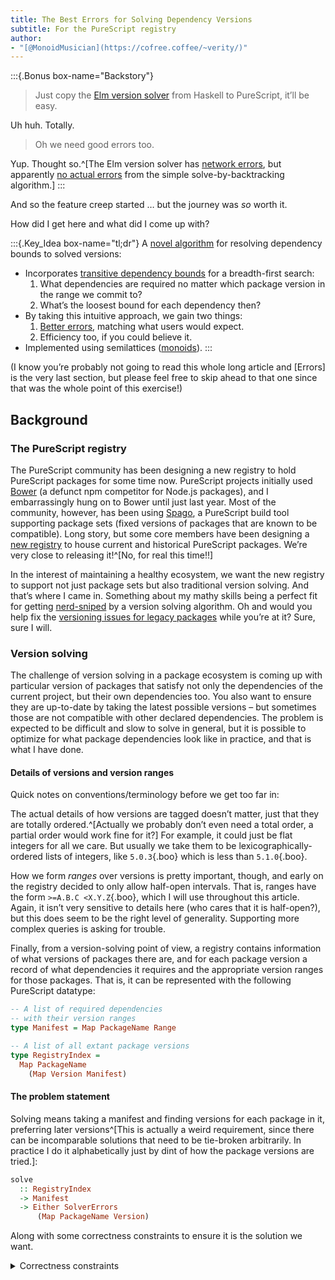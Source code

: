```yaml
---
title: The Best Errors for Solving Dependency Versions
subtitle: For the PureScript registry
author:
- "[@MonoidMusician](https://cofree.coffee/~verity/)"
---
```


:::{.Bonus box-name="Backstory"}
> Just copy the [Elm version solver](https://github.com/elm/compiler/blob/0.19.1/builder/src/Deps/Solver.hs) from Haskell to PureScript, itʼll be easy.

Uh huh. Totally.

> Oh we need good errors too.

Yup. Thought so.^[The Elm version solver has [network errors](https://github.com/elm/compiler/blob/c9aefb6230f5e0bda03205ab0499f6e4af924495/builder/src/Reporting/Exit.hs#L902-L905), but apparently [no actual errors](https://github.com/elm/compiler/blob/c9aefb6230f5e0bda03205ab0499f6e4af924495/builder/src/Deps/Solver.hs#L102) from the simple solve-by-backtracking algorithm.]
:::


And so the feature creep started … but the journey was _so_ worth it.

How did I get here and what did I come up with?

:::{.Key_Idea box-name="tl;dr"}
A [novel algorithm](https://github.com/purescript/registry-dev/blob/master/lib/src/Solver.purs) for resolving dependency bounds to solved versions:

- Incorporates [transitive dependency bounds](#intuitive-foundations-quasi-transitive-dependencies) for a breadth-first search:
  1. What dependencies are required no matter which package version in the range we commit to?
  2. Whatʼs the loosest bound for each dependency then?
- By taking this intuitive approach, we gain two things:
  1. [Better errors](#errors), matching what users would expect.
  2. Efficiency too, if you could believe it.
- Implemented using semilattices ([monoids](#monoids-monoids-everywhere)).
:::

(I know youʼre probably not going to read this whole long article and [Errors] is the very last section, but please feel free to skip ahead to that one since that was the whole point of this exercise!)

## Background

### The PureScript registry

The PureScript community has been designing a new registry to hold PureScript packages for some time now.
PureScript projects initially used [Bower](https://bower.io/) (a defunct npm competitor for Node.js packages), and I embarrassingly hung on to Bower until just last year.
Most of the community, however, has been using [Spago](https://github.com/purescript/spago), a PureScript build tool supporting package sets (fixed versions of packages that are known to be compatible).
Long story, but some core members have been designing a [new registry](https://github.com/purescript/registry) to house current and historical PureScript packages.
Weʼre very close to releasing it!^[No, for real this time!!]

In the interest of maintaining a healthy ecosystem, we want the new registry to support not just package sets but also traditional version solving.
And thatʼs where I came in.
Something about my mathy skills being a perfect fit for getting [nerd-sniped](https://xkcd.com/356/) by a version solving algorithm.
Oh and would you help fix the [versioning issues for legacy packages](https://github.com/purescript/registry-dev/pull/580) while youʼre at it?
Sure, sure I will.

### Version solving

The challenge of version solving in a package ecosystem is coming up with particular version of packages that satisfy not only the dependencies of the current project, but their own dependencies too.
You also want to ensure they are up-to-date by taking the latest possible versions – but sometimes those are not compatible with other declared dependencies.
The problem is expected to be difficult and slow to solve in general, but it is possible to optimize for what package dependencies look like in practice, and that is what I have done.

#### Details of versions and version ranges

Quick notes on conventions/terminology before we get too far in:

The actual details of how versions are tagged doesnʼt matter, just that they are totally ordered.^[Actually we probably donʼt even need a total order, a partial order would work fine for it?]
For example, it could just be flat integers for all we care.
But usually we take them to be lexicographically-ordered lists of integers, like `5.0.3`{.boo} which is less than `5.1.0`{.boo}.

How we form _ranges_ over versions is pretty important, though, and early on the registry decided to only allow half-open intervals.
That is, ranges have the form `>=A.B.C <X.Y.Z`{.boo}, which I will use throughout this article.
Again, it isnʼt very sensitive to details here (who cares that it is half-open?), but this does seem to be the right level of generality.
Supporting more complex queries is asking for trouble.

Finally, from a version-solving point of view, a registry contains information of what versions of packages there are, and for each package version a record of what dependencies it requires and the appropriate version ranges for those packages.
That is, it can be represented with the following PureScript datatype:
```haskell
-- A list of required dependencies
-- with their version ranges
type Manifest = Map PackageName Range

-- A list of all extant package versions
type RegistryIndex =
  Map PackageName
    (Map Version Manifest)
```

#### The problem statement

Solving means taking a manifest and finding versions for each package in it, preferring later versions^[This is actually a weird requirement, since there can be incomparable solutions that need to be tie-broken arbitrarily. In practice I do it alphabetically just by dint of how the package versions are tried.]:
```haskell
solve
  :: RegistryIndex
  -> Manifest
  -> Either SolverErrors
      (Map PackageName Version)
```

Along with some correctness constraints to ensure it is the solution we want.

<details class="Details" data-box-name="CSS">
<summary>Correctness constraints</summary>
```haskell
let r :: RegistryIndex
let m :: Manifest
let otherSol :: Map PackageName Version

-- We need the solution to solve the manifest and dependency's requirements
isASolutionFor r m (fromRight (solve r m)) &&
-- There are no strictly better versions to be found
( isASolutionFor r m otherSol
  `implies` isn'tWorseSolutionThan otherSol (fromRight (solve r m))
)
where
satisfies
  :: Map PackageName Version
  -> Map PackageName Range
  -> Boolean
satisfies sol m =
  allWithIndex
    ( \package range ->
        case Map.lookup package sol of
          Nothing -> false
          Just version -> range `includes` version
    )
    m

isASolutionFor
  :: RegistryIndex
  -> Manifest
  -> Map PackageName Version
  -> Boolean
isASolutionFor r m sol = and
  -- All packages received a version
  [ Map.keys m `isSubsetEqOf` Map.keys sol
  -- All solved versions fit into the range
  -- as required in the manifest
  , sol `satisfies` m
  -- All packages have their dependencies satisfied
  , allWithIndex
      ( \package version ->
          case Map.lookup package r >>= Map.lookup version of
            Nothing -> false
            Just deps ->
              sol `satisfies` deps
    )
    sol
  ]

isn'tWorseSolutionThan :: Map PackageName Version -> Map PackageName Version -> Boolean
isn'tWorseSolutionThan other optimal =
  Maps.keys optimal `isSubsetEqOf` Map.keys other
  && not allWithIndex
    ( \package version ->
        case Map.lookup package other of
          Nothing -> true

    )
    optimal
  -- FIXME
```
</details>

#### Dependencies are tricky

In particular, note that dependencies are associated with a particular _version_.
A package _range_ doesnʼt need to have well-defined dependencies at all!

This is something that we forget about when using packages in our day-to-day lives, but an algorithm needs to handle all cases we could throw at it.

## Depth-first backtracking algorithm

As I alluded to in the intro, I started off by copying [Elmʼs version solving algorithm](https://github.com/elm/compiler/blob/0.19.1/builder/src/Deps/Solver.hs).
Itʼs a very simple depth-first backtracking algorithm:

1. Try the latest compatible version of the package in front of you, based on the global requirements
2. Add its dependency ranges to the global requirements^[Since we chose a particular version in the previous step, its dependency ranges are well-defined, just being given in its manifest.]
3. Recursively see if the new global requirements can be solved
4. Backtrack to the next latest version at each failure.

Itʼs easy to see why this is worst-case exponential, and not going to hit fast cases particularly often.
In fact, we expect the problem to remain worst-case exponential, but spoiler: we can do much better in most reasonable cases!

Besides performance, the main obstacle I wrestled with was that it had no errors.
It turns out these are related concerns:
because the algorithm is so naïve, it isnʼt making use of available information to make smart choices, and this would reflect in the errors it could produce.

### Errors for a backtracking algorithm

I discovered that this problem of solving package versions corresponds well to what I have been thinking about in terms of compiler/typechecker errors for the past couple years.
So thereʼs some good lore here on what I believe errors should look like, but thatʼs for another post.

Basically, good errors should be a faithful reflection of the internal logic of the solver.
This is the main hint that performance and errors are linked:
if the solver is trying too many bad options, itʼs going to generate a ton of errors for all of those choices.
These errors are bad because they mainly reflect bad choices of the solver, not necessarily problems with the underlying data (the manifests).
Itʼs only once _every option_ has failed that you know that the underlying manifests were not compatible.
Our goal later, then, will be to reduce the number of choices to make and commit to errors as soon as possible.

The second problem with the errors is that the naïve backtracking does a *lot* of duplicate work, in between choices of packages.
In the worst case scenario, two package versions have the same manifests, so trying them separately will duplicate most of the work!^[
The only difference between two versions of the same package with the same manifests is that some later requirements may constrain that packageʼs range to eliminate one or the other.
]

It is possible to deduplicate errors after the fact, but those heuristics seem complex in general, and there are two problems still:

1. Youʼve already lost the performance associated with the duplicate work, and are spending more time trying to fix it
2. You might as well write the algorithm to incorporate the deduplication in the first place!!

There are some existing approaches to increase sharing/reduce duplicate work, in the context of general constraint solving and more particularly version solving with these type of bounds.
I briefly glanced at them, but they donʼt seem to address the heart of the issue like my algorithm does.

#### Algebraic errors

In a solver algorithm, we write programs in terms of some error monad.
The backtracking algorithm essentially corresponds to a complicated Boolean expression, a tree of various constraints joined with conjunction and disjunction.
Thinking of it as `Applicative`{.haskell}+`Alternative`{.haskell}, we see that `<*>`{.haskell} corresponds to conjunction `&&`{.haskell} and `<|>`{.haskell} corresponds to disjunction `||`{.haskell}.

```boo
console >=5.0.0 <6.0.0

(console == 5.0.0 && prelude >=5.0.0 <6.0.0)
|| (console == 5.0.1 && prelude >=5.0.1 <6.0.0)
```

An error, then, is some kind of proof that the Boolean always evaluates to false.
SAT solvers have done a great job of doing this in the general case.
And you can think a bit about what this means.

In addition to the literal Boolean clauses, we want the errors to record some [additional metadata](#provenance) about where they came from: particular manifests and the current dependency from the manifest we are trying to solve.

### Drawbacks of depth-first

However, we can only do so much: we remain limited to the logic of the algorithm.
With a depth-first algorithm in particular, the errors donʼt convey the global picture that the user is looking for.

I mean, you _can_ report these kinds of Boolean clause errors, but they are so confusing that you might as well just throw up your hands and say “I tried something and it didnʼt work.”
Thatʼs all the user would get from the errors anyways, since thatʼs really all the algorithm did:
It started with an essentially random package, committed to a version of it immediately, tried other things as a consequence, and eventually reported that nothing worked.

So, since my goal was better errors, [my next idea](https://github.com/purescript/registry-dev/pull/496#issuecomment-1225145757) was to try to patch it to _run_ the depth-first backtracking algorithm, but create a post-mortem analysis to _report_ more sensible errors.
For example, from the Boolean algebra perspective, you can do basic tricks to factor out common sub-expressions, which you can combine with what you know about comparing versions to ranges.^[Foreshadowing …]

I couldnʼt bring myself to write that.
So I just wrote a novel breadth-first algorithm.

I spent a significant chunk of time writing it.
I spent several weekends debugging its performance.

And the results are amazing.
_/me pats self on back_

## My breadth-first algorithm

Hereʼs where I admit my biggest weakness: prior art.
I have a great difficulty reading existing research on some topics.
Especially when the problem is so obviously begging for a nice solution like this!
Itʼs easier to work out the details for myself to be honest.
And then blog about it so that people who are _not_ like me learn what I have done.
(Apologies to those who are like me who will never read this and perhaps reinvent it. Godspeed.)

I spent a couple months designing a whole new algorithm from scratch.
The basic idea is that we gather as much information we can before committing to any versions.
This is done through the use of what I have coined as [quasi-transitive dependencies](#intuitive-foundations-quasi-transitive-dependencies).

:::{.Details box-name="Overview"}
The main steps are:

1. Load the slice of the registry index that we care about: package versions that are transitively reachable from the package ranges mentioned in the current manifest.
2. Gather information about _quasi-transitive_ dependencies for manifests in the registry as well as the current manifest we are solving, looping until there is no more obvious information to discover.
3. Check if the requirements have hit an error in the requirements already.
4. If not, check if we have solved it: do all the latest versions of requirements work as a solution?
5. Only as a last resort do we succumb to picking a package and recursively solving each of its versions, starting from the latest.

Note that the quasi-transitive dependencies check essentially commits to unique versions immediately, so by the time we reach step 5 we know that there are at least two possible versions of some dependency and are forced to commit to one to make progress.
It turns out that in practice, we already hit errors before we have to do that, so weʼve avoided the worst of the exponential blowup!

You can [read these steps in the code directly](https://github.com/purescript/registry-dev/blob/30a88ac7bd48a73bb2bcf9240b20b09a713ee0b9/lib/src/Solver.purs#L249-L289).
:::

### Intuitive foundations: quasi-transitive dependencies

Recall what I said in [Dependencies are tricky]: “A package _range_ doesnʼt need to have well-defined dependencies at all!”
Oh – but they often _do_ in practice.

If we can get extra knowledge about requirements before committing to any particular versions,
we have a chance at implementing some sort of breadth-first search.

How much extra knowledge we obtain depends on how packages treat their dependency bounds in the registry.
In the case of how PureScript packages tend to bound dependencies, it turns out to be a lot of knowledge.
This is because most stable PureScript libraries update with each breaking compiler release and depend on the corresponding major version range of `prelude` and various other core packages.
Since a lot of versions move in lockstep, it is pretty safe to assign loose dependencies to a package range and even reach for further transitive dependencies.

In general, when bumping minor and patch versions, packages tend to keep the same list of dependencies at similar version ranges.
Things are a bit more chaotic between major versions, but it is rarer that packages allowed different major versions in their manifests in the first place, and so there is some semblance of continuity.

Now we need to use this to our advantage:

:::Key_Idea
The idea is that we come up with _quasi-transitive dependencies_ for a package range – a lower bound of the absolutely necessary requirements that follow from a package _range_ being required.

There are two rules here:

1. If a package is not required by all versions in the range, we cannot say it is required overall.
2. When it _is_ depended on by all versions in a range, we take the loosest bounds we see: the lowest lower bound and the greatest upper bound.
:::

It turns out that we can formulate this rule as a [semigroup instance](https://pursuit.purescript.org/packages/purescript-functors/5.0.0/docs/Data.Functor.App#v:semigroupApp) that applies the logic for us to a collection of manifests:
```haskell
instance Semigroup (App (Map PackageName) Loose) where
  append (App m1) (App m2) = append <$> m1 <*> m2

foldMap1
  :: NonEmptyArray (App (Map PackageName) Loose)
  -> App (Map PackageName) Loose

instance Coercible Manifest (App (Map PackageName) Loose)
```

Note that this is in fact not a monoid: [`Map`{.haskell}](https://pursuit.purescript.org/packages/purescript-ordered-collections/docs/Data.Map#t:Map) only has an [`Apply`{.haskell}](https://pursuit.purescript.org/packages/purescript-prelude/docs/Control.Apply#t:Apply) instance (which gives the `<*>`{.haskell} operator to merge common keys), not [`Applicative`{.haskell}](https://pursuit.purescript.org/packages/purescript-prelude/docs/Control.Applicative#t:Applicative) (which would give `pure`{.haskell} but does not make sense for `Map`{.haskell} since it would have to contain _all_ possible keys!).

As a further optimization, while we are checking package versions, we may discard those that do not solve due to an obvious conflict.
This may seem strange: In the PureScript registry, each package will solve individually, we check that on upload.
But given the additional constraints of a particular manifest we are solving, we may end up with conflicts against various package versions that are incompatible with the global requirements, especially as we continue to aggregate quasi-transitive dependencies.

```haskell
-- | We record what dependency ranges are required no matter which version
-- | of the package we pick from the registry. That is, we report the loosest
-- | bounds when all packages report a bound for it. By filling in transitive
-- | dependencies on the registry itself, then, these bounds become more
-- | accurate.
-- |
-- | Also note that removing the redundant requirements via `addFrom` is safe
-- | with the assumptions here: if one local requirement is equal to or looser
-- | than a global requirement, then this result here would also be equal to or
-- | looser than the global requirement.
commonDependencies
  :: TransitivizedRegistry
  -> PackageName
  -> Intersection
  -> SemigroupMap PackageName Intersection
commonDependencies registry package range =
  let
    inRange =
      getPackageRange registry package range
    solvableInRange =
      Array.mapMaybe (traverse toLoose) (Array.fromFoldable inRange)
  in
    case NEA.fromArray solvableInRange of
      Nothing -> mempty
      Just versionDependencies ->
        case NEA.foldMap1 App (un SemigroupMap <$> versionDependencies) of
          App reqs ->
            SemigroupMap $ reqs <#> asDependencyOf range <<< fromLoose
```

#### Composing relations

This quasi-transitive dependency business looks a bit like a familiar formula: the composition of two relations in logic.

:::Details
Phrased in terms of set theory, [Wikipedia says](https://en.wikipedia.org/wiki/Composition_of_relations#Definition):

> If \(R \subseteq X \times Y\) and \(S \subset Y \times Z\) are two binary relations, then their composition \(R;S\) . . . is defined by the rule that says \((x,z)\in R;S\) if and only if there is an element \(y\in Y\) such that \(x\,R\,y\,S\,z\) (that is, \((x,y)\in R\) and \((y,z)\in S\)).
:::

The key part here is that we take our input and our output and we ask: is there something _in the middle_ that serves to connect the input to the output?
(Thinking of relations as boxes that connect certain inputs to certain outputs.)

However, we arenʼt dealing with general relations here, weʼre only dealing with half-open intervals.
Weʼre asking: for a version _range_, what _range_ is constructed by taking the ranges of _each version_ in the middle?

To be a bit more direct with this analogy, a relation \(R \subseteq X \times Y\) can equivalently be written as \(R \in \mathcal{P}(X \times Y)\).
(\(\mathcal{P}(Z)\) here is the powerset monad \(\mathcal{P}(Z) = Z \to \textrm{Prop}\), which consists of all subsets of the given set \(Z\).)
And by currying, this can be viewed as \(R \in X \to \mathcal{P}(Y)\).
This construction \(X \to M(Y)\) for a monad \(M\) is called the Kleisli category.
So now the question is: do intervals also form a monad, by taking loose bounds?

The easy answer is that we can certainly think of it as an approximation on top of the underlying set-relation model.
That is, we know how to make intervallic dependencies a relation, so we compose them as relations and then take the smallest interval that contains every interval we came across.

Perhaps there is a way to categorify it directly, I donʼt know.
We can come up with an identity, but Iʼm not so sure that associativity would hold.

:::{.Details bpx-name="Clarification"}
To see how it fits.
Unit -> Package X range -> Package Y range
(X depends on Y)

Thatʼs only dealing with versions of a single package.
Bundle it together.
:::

### Implementing it

The core backtracking algorithm actually still exists in the spine of the solver, but its role is greatly reduced.
In fact, this has a funny implication for testing the algorithm:
_the correctness is visible not in finding the right solutions but in the algorithmʼs efficiency and errors._

The literal results of the solver were accurate all along.
But when I finally got it working _fast_, I knew all my logic was in place for all the intermediate steps.
In particular, this means that we preempted most of the (exponential) backtracking.

#### Monoids, monoids everywhere

Again, a topic for another blog post, but I love monoids, especially semilattices, because they capture information gathering in ways that lend themselves to reliable implementation.

In particular, because of their idempotence, semilattices are great because you just need to make sure you cover all cases.
Thereʼs no such thing as double-counting in a semilattice computation!
When youʼre dealing with a well-behaved logical scenario, if have written your logic correctly (i.e. each derivation is valid) and you cover all the cases (you eventually produce every fact you are allowed to derive), thereʼs no chance that you accidentally make things break.^[
If the logical scenario does not have a finite upper bound of information to derive, this naïve process may not terminate, but in our case it is certainly finite: the registry itself is finite, so any logical derivations from it will eventually be saturated.]

We already saw our first semilattice `Semigroup (App (Map PackageName) Loose)`{.haskell} above.
However, I left out the definition of `Loose`{.haskell} and its `Semigroup`{.haskell} instance.

The _data_ contained in `Loose`{.haskell} is just a lower bound and an upper bound, and we want the lower bound to be less than the upper bound for it to be valid.
We also pack in _metadata_ that describes where each bound came from, the `SolverPosition`{.haskell} datatype which we will discuss below in [Provenance].

To achieve this, we first define a type that describes a bound with metadata packed in.
Then we add to this operations that take the maximum and minimum of the bounds, and _aggregate_ the metadata if they were the same bound.
Thatʼs right, **the metadata itself forms a semilattice!**^[I cannot emphasize how key this is to a lot of the work of carrying around metadata by bundling it in with data like this.]
```haskell
data Sourced = Sourced Version SolverPosition

newtype MinSourced = MinSourced Sourced

instance Semigroup MinSourced where
  append a@(MinSourced (Sourced av as)) b@(MinSourced (Sourced bv bs)) =
    case compare av bv of
      LT -> a
      GT -> b
      EQ -> MinSourced (Sourced av (as <> bs))

newtype MaxSourced = MaxSourced Sourced

instance Semigroup MaxSourced where
  append a@(MaxSourced (Sourced av as)) b@(MaxSourced (Sourced bv bs)) =
    case compare av bv of
      GT -> a
      LT -> b
      EQ -> MaxSourced (Sourced av (as <> bs))
```

Now we get both `Loose`{.haskell} and `Intersection`{.haskell} for free by the right arrangement of these types.
Heck, we even get their coercion for free:
```haskell
newtype Loose = Loose
  { lower :: MinSourced
  , upper :: MaxSourced
  }
derive newtype instance Semigroup Loose

newtype Intersection = Intersection
  { lower :: MaxSourced
  , upper :: MinSourced
  }

derive newtype instance Semigroup Intersection

-- API for `Intersection`
upperBound :: Intersection -> Version
upperBound (Intersection { upper: MinSourced (Sourced v _) }) = v

lowerBound :: Intersection -> Version
lowerBound (Intersection { lower: MaxSourced (Sourced v _) }) = v

good :: Intersection -> Boolean
good i = lowerBound i < upperBound i

satisfies
  :: Version -> Intersection -> Boolean
satisfies v r = v >= lowerBound r && v < upperBound r

-- `Loose` has to be a valid interval
toLoose :: Intersection -> Maybe Loose
toLoose i | good i = Just (coerce i)
toLoose _ = Nothing

fromLoose :: Loose -> Intersection
fromLoose = coerce
```

Why donʼt we require `Intersection`{.haskell} to be a valid interval?
As we will talk about in the next section, `Intersection`{.haskell} is the primary way we keep track of the knowledge we have learned already.
Being in the business of aggregating information, we want to know all we can about the situation our solver is confronted with, and we just can accumulate knowledge by throwing it into this semilattice.

We could make taking the intersection of intervals a partially-defined operation (`Intersection -> Intersection -> Either Error Intersection`{.haskell}), but that means we have to bail out once a single intersection becomes invalid.
Instead, we integrate them directly into the semilattice structure by keeping invalid intervals around and turning them into [errors] later (this is why we give them the metadata about [provenance]!).
This gives us multiple errors emerging from one step for free, it is incredibly convenient.

#### Knowledge propagation

Figuring out the correct way to propagate known requirements kept me occupied for days.
It turns out I had done it wrong the first time, so it is good I thought it over again!

Our goal is to implement `solveStep`{.haskell} here using `commonDependencies`{.haskell} (see [above](#intuitive-foundations-quasi-transitive-dependencies)) and `exploreTransitiveDependencies`{.haskell}:
```haskell
-- Semilattice version of `Registry`
type TransitivizedRegistry =
  SemigroupMap PackageName
    (SemigroupMap Version
      (SemigroupMap PackageName Intersection)
    )

type RRU =
  { registry :: TransitivizedRegistry
  , required :: SemigroupMap PackageName Intersection
  , updated :: TransitivizedRegistry
  }

-- | Discover one step of quasi transitive dependencies, for known requirements
-- | and the rest of the registry too.
solveStep :: RRU -> RRU

-- Key piece:
exploreTransitiveDependencies :: RRU -> RRU
```

The `registry :: TransitivizedRegistry`{.haskell} and `required :: SemigroupMap PackageName Intersection`{.haskell} represent the local dependencies for each package version and the global requirements of the initial manifest given to the solver, respectively.
They both are purely accumulative: what goes in comes out with some more information.
The additional information will simply be added dependencies and tightened bounds on existing dependencies.
Provenance metadata may accumulate too (we donʼt really need to care about that, it is just along for the ride).

The other field, `updated :: TransitivizedRegistry`{.haskell}, is a bit different: it does not carry over from step to step, it only talks about what changed at the last step.
This is because as weʼre keeping `registry :: TransitivizedRegistry`{.haskell} updated, we want to only calculate updates to the things that might need it.

When we first call `solveStep`{.haskell}, we treat everything as updated:
```haskell
solveSeed :: RR () -> RRU
solveSeed { registry, required } = { registry, required, updated: registry }
```
and the process stabilizes when there are no updates:
```haskell
-- | Add quasi transitive dependencies until it stabilizes (no more updates).
-- | Needs to know what was updated since it last ran.
solveSteps :: RRU -> RR ()
solveSteps r0 = go r0
  where
  go r@{ registry, required } | noUpdates r = { registry, required }
  go r = go (solveStep r)
```

Keeping track of what was updated is certainly the trickiest part of the whole algorithm to reason about, but there is this one nugget of insight that coalesced into the knowledge I needed to turn it into an algorithm:

:::Key_Idea
The manifests for package versions might need to update when some of their dependencies update.
However, not all updates need to propagate like this from dependencies to their reverse dependencies.

In particular, in the case that a manifest is updating because its dependencies tightened, _if_ this could affect its reverse dependencies they should _already_ be depending on the transitive dependencies directly and updating because of it.
This leaves us with the only major updates being because a dependency was _added_, which the parent did not know about yet so it needs to rescan its dependencies to potentially add the dependency itself.

The other case is that if a package version picks up an obvious failure, its reverse dependencies need to be notified.
They may pick up a quasi-transitive dependency once this failing package version is dropped, if it was missing that particular dependency but others had it.
:::

```haskell
-- | A package may update because its dependencies tightened, but any reverse
-- | dependencies should have already caught that update in this same tick.
-- | So what we look for is either a new transitive dependency picked up (which
-- | the parent will need to incorporate), or newly failing to solve,
-- | both of which may introduce new dependencies for reverse dependencies
-- | through the `commonDependencies` calculation.
majorUpdate :: SemigroupMap PackageName Intersection -> SemigroupMap PackageName Intersection -> SemigroupMap PackageName Intersection -> Boolean
majorUpdate (SemigroupMap required) (SemigroupMap orig) updated =
  let
    minor = { added: false, failedAlready: false, failedNow: false }

    info :: { added :: Boolean, failedNow :: Boolean, failedAlready :: Boolean }
    info = updated # anyWithIndex \package range ->
      case Map.lookup package orig of
        Nothing ->
          -- This bound may have been omitted merely because it was subsumed by
          -- a global requirement (see `addFrom`), so adding it back does not
          -- count as a major update:
          case Map.lookup package required of
            Nothing -> minor { added = true }
            Just range' -> minor { added = lowerBound range > lowerBound range' || upperBound range < upperBound range' }
        Just r -> minor { failedAlready = not good r, failedNow = not good range }
  in
    case info of
      { added: true } -> true
      { failedNow: true, failedAlready: false } -> true
      _ -> false

-- | Update package versions in the registry with their quasi-transitive
-- | dependencies, if their dependencies were updated in the last tick. The set
-- | global requirements is needed here because those are elided from the
-- | dependencies in each package version, so to tell how the local requirements
-- | updated we need need to peek at that (see `majorUpdate`).
exploreTransitiveDependencies :: RRU -> RRU
exploreTransitiveDependencies lastTick = (\t -> { required: lastTick.required, updated: accumulated (fst t), registry: snd t }) $
  lastTick.registry # traverseWithIndex \package -> traverseWithIndex \version deps ->
    let
      updateOne depName depRange = case Map.isEmpty (unwrap (getPackageRange lastTick.updated depName depRange)) of
        true -> mempty
        false -> Tuple (Disj true) (commonDependencies lastTick.registry depName depRange)
      Tuple (Disj peek) newDeps = foldMapWithIndex updateOne deps
      -- keep GC churn down by re-using old deps if nothing changed, maybe?
      dependencies = if peek then deps <> newDeps else deps
      updated = case peek && majorUpdate lastTick.required deps dependencies of
        true -> doubleton package version dependencies
        false -> mempty
    in
      Tuple updated dependencies

-- | Discover one step of quasi transitive dependencies, for known requirements
-- | and the rest of the registry too.
solveStep :: RRU -> RRU
solveStep initial =
  { required: initial.required <> moreRequired
  , registry: moreRegistry
  , updated: updated <> updatedOfReqs
  }
  where
  -- Transitivize direct requirements
  moreRequired = initial.required # foldMapWithIndex (commonDependencies initial.registry)
  -- Record updates to them
  updatedOfReqs = requirementUpdates initial moreRequired
  -- Transitivize the rest of the registry, which should be:
  --   (1) Pruned at the start to only reachable package versions
  --   (2) Only touching packages that were directly updated last round
  { updated, registry: moreRegistry } = exploreTransitiveDependencies (initial { registry = map (addFrom moreRequired) <$> initial.registry })
```


#### One simple trick for efficiency

It turns out that the algorithm is naturally efficient, with some help.

The biggest trick is _using global constraints to discard redundant local constraints_.
That is, if the manifest you are solving already constrains `prelude >=6.0.0 <7.0.0`{.boo}, then each package that lists that requirement or a looser one can ignore it.

```haskell
-- | The key to efficiency: take information from the bounds of global
-- | requirements and add it to the local requirements of each package version
-- | in the registry, BUT remove redundant bounds as we do so.
-- |
-- | For example, if we have a global requirement `>=3.1.0 <4.0.0`, then in the
-- | registry we will keep local dependency ranges for the same package that
-- | look like `>=3.2.0 <4.0.0` or `>=3.1.0 <3.9.0` and remove ranges like
-- | `>=3.0.0 <4.0.0` or `>=3.1.0 <4.0.0` itself.
addFrom
  :: SemigroupMap PackageName Intersection
  -> SemigroupMap PackageName Intersection
  -> SemigroupMap PackageName Intersection
addFrom (SemigroupMap required) =
  over SemigroupMap $ Map.mapMaybeWithKey \package ->
    case Map.lookup package required of
      Nothing -> Just
      Just i -> \j ->
        if j `wouldUpdate` i then Just (j <> i)
        else Nothing

-- | Used in `addFrom, `wouldUpdate j i` is an optimized version of
-- | `(i <> j /= i)`.
wouldUpdate :: Intersection -> Intersection -> Boolean
wouldUpdate j i =
  lowerBound j > lowerBound i ||
  upperBound j < upperBound i
```

Unfortunately I had to add a bit of special casing in the propagation to handle this, in particular [when checking for major updates](https://github.com/purescript/registry-dev/blob/30a88ac7bd48a73bb2bcf9240b20b09a713ee0b9/lib/src/Solver.purs#L493-L495), but the exceptional efficiency is more than worth the slight inelegance.

##### Oh but I spent so much time getting here

I almost made a profiling analysis library.
JavaScript performance testing is useless because it gets washed away in a sea of lambdas, and I couldnʼt find/make a tool to aggregate the lambda information into their named parents.
Wrap particular segments in profiling.

I also needed a histogram viewer.

Lots of micro optimizations.

- Using a specific order of `<>`{.haskell}, since `Map`{.haskell} appends are implemented as a fold over the second argument so it should be the smaller argument.
- Using a difflist (Cayley) representation when I know Iʼm only appending one key at a time but with mixed associativity.
- Implementing `wouldUpdate`{.haskell} directly instead of using the semigroup operation.
- Optimizing the `Ord Version`{.haskell} instance since it is the most common operation in this whole thing.

Did they make a difference?
I donʼt know!
They appeared to make incremental difference as I was testing it, but once I did the big optimization above I gave up on testing that.

### Errors

Room for improvement.
But decent off the bat.
And a clear direction for improvement, unlike depth-first algorithms.

Conflicts.
(Conflict “clauses.”)
The problem with backtracking was that the errors .
Particular clauses could conflict, sure, but then you had to work out why that made the whole boolean expression fail, and what that corresponds to in the version solving model.

In the new model, since we just keep adding requirements at each step to tighten bounds, the basic form of conflict is really simple: a required upper bound got pushed below a required lower bound.
Or, we could have restricted to a range that has no registered versions.^[It turns out these are the [same check](https://github.com/purescript/registry-dev/blob/30a88ac7bd48a73bb2bcf9240b20b09a713ee0b9/lib/src/Solver.purs#L308-L311).]

There are two ways we combine these errors within the logic of the solver:

1. First we note that we may encounter errors in multiple requirements at the same time, so we keep a (non-empty) map of package names to their conflicts.
  (Reporting multiple errors at once is very helpful!)
2. Second it may be the case that a package has versions in range, but we happen to know that none of them are still solvable, they all have conflicts of their own.
  (We actually just do a [very shallow check of this](https://github.com/purescript/registry-dev/blob/30a88ac7bd48a73bb2bcf9240b20b09a713ee0b9/lib/src/Solver.purs#L300-L304).)

This gets us [this data type for errors](https://github.com/purescript/registry-dev/blob/30a88ac7bd48a73bb2bcf9240b20b09a713ee0b9/lib/src/Solver.purs#L149-L151):
```haskell
data SolverError
  = Conflicts (Map PackageName Intersection)
  | WhileSolving PackageName (Map Version SolverError)
```

This isnʼt completely faithful to the logic of the solver.
You have to trust that the system determined these are required: it wonʼt tell you exactly what decisions led to it requiring it.

But it does keep around provenance information that tells you enough about where it originated.

#### Provenance

Normally I like to keep full provenance to detail exactly the path a piece of data took to get through the logic.^[
In particular, in dependently-typed languages it is really helpful to be able to trace terms through their evaluation, so that by the time you get to a type error you know exactly why those particular things popped up, not just a rough idea of where in the source they were originally found once upon a time.
Especially because once separate terms are unified, you donʼt want to arbitrarily pick a location, you want to know both locations!
]
However, it is really slick in this domain: we only need to keep track of the endpoints, users donʼt exactly care about what came in between (just that it is reasonable to assume, because it is in fact correct).

So in this case I keep track of which particular package version manifest(s) gave us the constraint we are talking about (`LocalSolverPosition`{.haskell}), and which constraints in the current manifest caused it to be required.
Thereʼs some logic to combine these positions which I will not reproduce here.

```haskell
data LocalSolverPosition
  -- | Dependency asked for in manifest
  = Root
  -- | Committed to a specific version
  | Trial
  -- | Required transitive dependency seen in said packages
  | Solving
      ( NonEmptySet
          { package :: PackageName
          , version :: Version
          }
      )

data SolverPosition = Pos LocalSolverPosition (Set PackageName)
```

It seems that it weakens the logical connection just a bit, I donʼt know if they can be put into formal properties anymore.
(E.g. “Deleting the mentioned constraint from the current manifest affects it in _this_ way.”)

But I believe it is the information that users want to see; it certainly falls into the category of making it actionable so they can fix things and run it again to make progress.
In the case that it is a local error, knowing which clauses of the current manifest led to it is crucial in answering the question, “What do I need to change to fix the error”.
And sometimes it is a deeper error of outdated dependencies, so you want to know what package is responsible for that incongruous version requirement.

:::{.Bonus box-name="Side thought"}
Itʼs interesting that nothing here required that dependencies are acyclic.
I actually made some tiny decisions that ensured that this would work, without causing an infinite loop for example, but it was minor things.
:::
